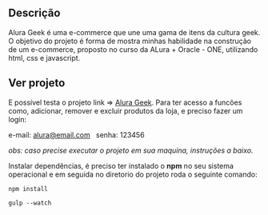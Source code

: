 ## Descrição
Alura Geek é uma e-commerce que une uma gama de itens da cultura geek. O objetivo do projeto é forma de mostra minhas habilidade na construção de um e-commerce, proposto no curso da ALura + Oracle - ONE, utilizando html, css e javascript.

## Ver projeto
E possível testa o projeto link => [Alura Geek](https://ygorfsguilherme.github.io/alura-geek/).
Para ter acesso a funcões como, adicionar, remover e excluir produtos da loja, e preciso fazer um login:

e-mail: alura@email.com &nbsp;
senha: 123456

*obs: caso precise executar o projeto em sua maquina, instruções a baixo.*

Instalar dependências, é preciso ter instalado o __npm__ no seu sistema operacional e em seguida no diretorio do projeto roda o seguinte comando:
```
npm install

gulp --watch
```